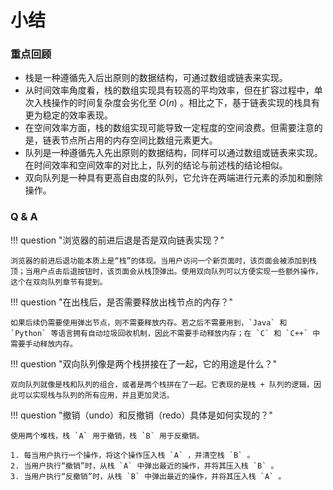 # 小结

### 重点回顾

- 栈是一种遵循先入后出原则的数据结构，可通过数组或链表来实现。
- 从时间效率角度看，栈的数组实现具有较高的平均效率，但在扩容过程中，单次入栈操作的时间复杂度会劣化至 $O(n)$ 。相比之下，基于链表实现的栈具有更为稳定的效率表现。
- 在空间效率方面，栈的数组实现可能导致一定程度的空间浪费。但需要注意的是，链表节点所占用的内存空间比数组元素更大。
- 队列是一种遵循先入先出原则的数据结构，同样可以通过数组或链表来实现。在时间效率和空间效率的对比上，队列的结论与前述栈的结论相似。
- 双向队列是一种具有更高自由度的队列，它允许在两端进行元素的添加和删除操作。

### Q & A

!!! question "浏览器的前进后退是否是双向链表实现？"

    浏览器的前进后退功能本质上是“栈”的体现。当用户访问一个新页面时，该页面会被添加到栈顶；当用户点击后退按钮时，该页面会从栈顶弹出。使用双向队列可以方便实现一些额外操作，这个在双向队列章节有提到。

!!! question "在出栈后，是否需要释放出栈节点的内存？"

    如果后续仍需要使用弹出节点，则不需要释放内存。若之后不需要用到，`Java` 和 `Python` 等语言拥有自动垃圾回收机制，因此不需要手动释放内存；在 `C` 和 `C++` 中需要手动释放内存。

!!! question "双向队列像是两个栈拼接在了一起，它的用途是什么？"

    双向队列就像是栈和队列的组合，或者是两个栈拼在了一起。它表现的是栈 + 队列的逻辑，因此可以实现栈与队列的所有应用，并且更加灵活。

!!! question "撤销（undo）和反撤销（redo）具体是如何实现的？"

    使用两个堆栈，栈 `A` 用于撤销，栈 `B` 用于反撤销。

    1. 每当用户执行一个操作，将这个操作压入栈 `A` ，并清空栈 `B` 。
    2. 当用户执行“撤销”时，从栈 `A` 中弹出最近的操作，并将其压入栈 `B` 。
    3. 当用户执行“反撤销”时，从栈 `B` 中弹出最近的操作，并将其压入栈 `A` 。
